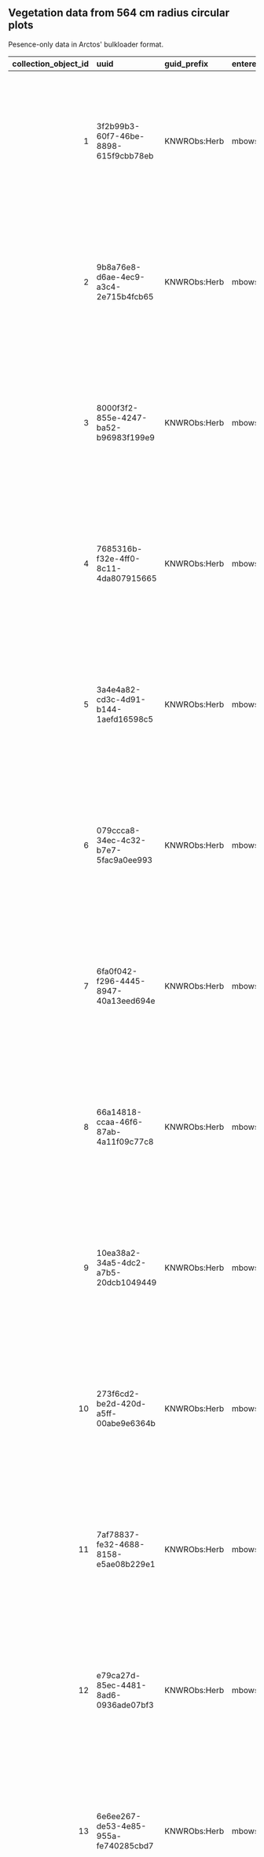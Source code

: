 
## Vegetation data from 564 cm radius circular plots 

Pesence-only data in Arctos' bulkloader format. 

| collection_object_id|uuid                                 |guid_prefix  |enteredby |accn                          |taxon_name              |nature_of_id |id_made_by_agent |made_date  |identification_remarks             |verbatim_date |began_date |ended_date |higher_geog                                                   |spec_locality                                                                                       |verbatim_locality                                                                                   |orig_lat_long_units |  dec_lat|  dec_long|datum                      |georeference_source     | max_error_distance|max_error_units |georeference_protocol           |collecting_source |habitat                             |specimen_event_type |collecting_method                                                                                                                                                                                                                                                                                                                                                                                                                                                                                                                                                                                  |event_assigned_by_agent |event_assigned_date |verificationstatus |collector_agent_1 |collector_role_1 |part_name_1 |part_condition_1 |part_disposition_1 | part_lot_count_1|
|--------------------:|:------------------------------------|:------------|:---------|:-----------------------------|:-----------------------|:------------|:----------------|:----------|:----------------------------------|:-------------|:----------|:----------|:-------------------------------------------------------------|:---------------------------------------------------------------------------------------------------|:---------------------------------------------------------------------------------------------------|:-------------------|--------:|---------:|:--------------------------|:-----------------------|------------------:|:---------------|:-------------------------------|:-----------------|:-----------------------------------|:-------------------|:--------------------------------------------------------------------------------------------------------------------------------------------------------------------------------------------------------------------------------------------------------------------------------------------------------------------------------------------------------------------------------------------------------------------------------------------------------------------------------------------------------------------------------------------------------------------------------------------------|:-----------------------|:-------------------|:------------------|:-----------------|:----------------|:-----------|:----------------|:------------------|----------------:|
|                    1|3f2b99b3-60f7-46be-8898-615f9cbb78eb |KNWRObs:Herb |mbowser   |KNWR-2020.02-SwanLake-ObsHerb |Betula neoalaskana      |features     |Matt Bowser      |2020-07-20 |Seedling                           |2020-07-20    |2020-07-20 |2020-07-20 |North America, United States, Alaska, Kenai Peninsula Borough |South side of Skilak Lake Road ~ 2 km east of road to Lower Skilak Campground, Hakala plot 4 (HAK4) |South side of Skilak Lake Road ~ 2 km east of road to Lower Skilak Campground, Hakala plot 4 (HAK4) |decimal degrees     | 60.47280| -150.4153|World Geodetic System 1984 |Legacy plot coordinates |                 30|m               |MaNIS georeferencing guidelines |wild caught       |recently burned black spruce forest |observation         |5.64 m radius, circular plot presence-only vegetation survey using the methods of Morton et al. (2009). Reference: Morton, J. M., Bowser, M. L., Berg, E., Magness, D., & Eskelin, T. (2009). Long Term Ecological Monitoring Program on the Kenai National Wildlife Refuge, Alaska: An FIA adjunct inventory. In W. McWilliams, G. Moisen, & R. Czaplewski (Eds.), 2008 Forest Inventory and Analysis (FIA) Symposium; October 21-23, 2008; Park City, UT (pp. 1–17). U.S. Department of Agriculture, Forest Service, Rocky Mountain Research Station. http://www.treesearch.fs.fed.us/pubs/33332 |Matt Bowser             |2020-08-06          |unverified         |Matt Bowser       |collector        |media       |not applicable   |not applicable     |                1|
|                    2|9b8a76e8-d6ae-4ec9-a3c4-2e715b4fcb65 |KNWRObs:Herb |mbowser   |KNWR-2020.02-SwanLake-ObsHerb |Ceratodon purpureus     |features     |Matt Bowser      |2020-07-20 |                                   |2020-07-20    |2020-07-20 |2020-07-20 |North America, United States, Alaska, Kenai Peninsula Borough |South side of Skilak Lake Road ~ 2 km east of road to Lower Skilak Campground, Hakala plot 4 (HAK4) |South side of Skilak Lake Road ~ 2 km east of road to Lower Skilak Campground, Hakala plot 4 (HAK4) |decimal degrees     | 60.47280| -150.4153|World Geodetic System 1984 |Legacy plot coordinates |                 30|m               |MaNIS georeferencing guidelines |wild caught       |recently burned black spruce forest |observation         |5.64 m radius, circular plot presence-only vegetation survey using the methods of Morton et al. (2009). Reference: Morton, J. M., Bowser, M. L., Berg, E., Magness, D., & Eskelin, T. (2009). Long Term Ecological Monitoring Program on the Kenai National Wildlife Refuge, Alaska: An FIA adjunct inventory. In W. McWilliams, G. Moisen, & R. Czaplewski (Eds.), 2008 Forest Inventory and Analysis (FIA) Symposium; October 21-23, 2008; Park City, UT (pp. 1–17). U.S. Department of Agriculture, Forest Service, Rocky Mountain Research Station. http://www.treesearch.fs.fed.us/pubs/33332 |Matt Bowser             |2020-08-06          |unverified         |Matt Bowser       |collector        |media       |not applicable   |not applicable     |                1|
|                    3|8000f3f2-855e-4247-ba52-b96983f199e9 |KNWRObs:Herb |mbowser   |KNWR-2020.02-SwanLake-ObsHerb |Chamerion angustifolium |features     |Matt Bowser      |2020-07-20 |                                   |2020-07-20    |2020-07-20 |2020-07-20 |North America, United States, Alaska, Kenai Peninsula Borough |South side of Skilak Lake Road ~ 2 km east of road to Lower Skilak Campground, Hakala plot 4 (HAK4) |South side of Skilak Lake Road ~ 2 km east of road to Lower Skilak Campground, Hakala plot 4 (HAK4) |decimal degrees     | 60.47280| -150.4153|World Geodetic System 1984 |Legacy plot coordinates |                 30|m               |MaNIS georeferencing guidelines |wild caught       |recently burned black spruce forest |observation         |5.64 m radius, circular plot presence-only vegetation survey using the methods of Morton et al. (2009). Reference: Morton, J. M., Bowser, M. L., Berg, E., Magness, D., & Eskelin, T. (2009). Long Term Ecological Monitoring Program on the Kenai National Wildlife Refuge, Alaska: An FIA adjunct inventory. In W. McWilliams, G. Moisen, & R. Czaplewski (Eds.), 2008 Forest Inventory and Analysis (FIA) Symposium; October 21-23, 2008; Park City, UT (pp. 1–17). U.S. Department of Agriculture, Forest Service, Rocky Mountain Research Station. http://www.treesearch.fs.fed.us/pubs/33332 |Matt Bowser             |2020-08-06          |unverified         |Matt Bowser       |collector        |media       |not applicable   |not applicable     |                1|
|                    4|7685316b-f32e-4ff0-8c11-4da807915665 |KNWRObs:Herb |mbowser   |KNWR-2020.02-SwanLake-ObsHerb |Chamerion latifolium    |features     |Matt Bowser      |2020-07-20 |Small immature.                    |2020-07-20    |2020-07-20 |2020-07-20 |North America, United States, Alaska, Kenai Peninsula Borough |South side of Skilak Lake Road ~ 2 km east of road to Lower Skilak Campground, Hakala plot 4 (HAK4) |South side of Skilak Lake Road ~ 2 km east of road to Lower Skilak Campground, Hakala plot 4 (HAK4) |decimal degrees     | 60.47280| -150.4153|World Geodetic System 1984 |Legacy plot coordinates |                 30|m               |MaNIS georeferencing guidelines |wild caught       |recently burned black spruce forest |observation         |5.64 m radius, circular plot presence-only vegetation survey using the methods of Morton et al. (2009). Reference: Morton, J. M., Bowser, M. L., Berg, E., Magness, D., & Eskelin, T. (2009). Long Term Ecological Monitoring Program on the Kenai National Wildlife Refuge, Alaska: An FIA adjunct inventory. In W. McWilliams, G. Moisen, & R. Czaplewski (Eds.), 2008 Forest Inventory and Analysis (FIA) Symposium; October 21-23, 2008; Park City, UT (pp. 1–17). U.S. Department of Agriculture, Forest Service, Rocky Mountain Research Station. http://www.treesearch.fs.fed.us/pubs/33332 |Matt Bowser             |2020-08-06          |unverified         |Matt Bowser       |collector        |media       |not applicable   |not applicable     |                1|
|                    5|3a4e4a82-cd3c-4d91-b144-1aefd16598c5 |KNWRObs:Herb |mbowser   |KNWR-2020.02-SwanLake-ObsHerb |Epilobium ciliatum      |features     |Matt Bowser      |2020-07-20 |                                   |2020-07-20    |2020-07-20 |2020-07-20 |North America, United States, Alaska, Kenai Peninsula Borough |South side of Skilak Lake Road ~ 2 km east of road to Lower Skilak Campground, Hakala plot 4 (HAK4) |South side of Skilak Lake Road ~ 2 km east of road to Lower Skilak Campground, Hakala plot 4 (HAK4) |decimal degrees     | 60.47280| -150.4153|World Geodetic System 1984 |Legacy plot coordinates |                 30|m               |MaNIS georeferencing guidelines |wild caught       |recently burned black spruce forest |observation         |5.64 m radius, circular plot presence-only vegetation survey using the methods of Morton et al. (2009). Reference: Morton, J. M., Bowser, M. L., Berg, E., Magness, D., & Eskelin, T. (2009). Long Term Ecological Monitoring Program on the Kenai National Wildlife Refuge, Alaska: An FIA adjunct inventory. In W. McWilliams, G. Moisen, & R. Czaplewski (Eds.), 2008 Forest Inventory and Analysis (FIA) Symposium; October 21-23, 2008; Park City, UT (pp. 1–17). U.S. Department of Agriculture, Forest Service, Rocky Mountain Research Station. http://www.treesearch.fs.fed.us/pubs/33332 |Matt Bowser             |2020-08-06          |unverified         |Matt Bowser       |collector        |media       |not applicable   |not applicable     |                1|
|                    6|079ccca8-34ec-4c32-b7e7-5fac9a0ee993 |KNWRObs:Herb |mbowser   |KNWR-2020.02-SwanLake-ObsHerb |Marchantia polymorpha   |features     |Matt Bowser      |2020-07-20 |                                   |2020-07-20    |2020-07-20 |2020-07-20 |North America, United States, Alaska, Kenai Peninsula Borough |South side of Skilak Lake Road ~ 2 km east of road to Lower Skilak Campground, Hakala plot 4 (HAK4) |South side of Skilak Lake Road ~ 2 km east of road to Lower Skilak Campground, Hakala plot 4 (HAK4) |decimal degrees     | 60.47280| -150.4153|World Geodetic System 1984 |Legacy plot coordinates |                 30|m               |MaNIS georeferencing guidelines |wild caught       |recently burned black spruce forest |observation         |5.64 m radius, circular plot presence-only vegetation survey using the methods of Morton et al. (2009). Reference: Morton, J. M., Bowser, M. L., Berg, E., Magness, D., & Eskelin, T. (2009). Long Term Ecological Monitoring Program on the Kenai National Wildlife Refuge, Alaska: An FIA adjunct inventory. In W. McWilliams, G. Moisen, & R. Czaplewski (Eds.), 2008 Forest Inventory and Analysis (FIA) Symposium; October 21-23, 2008; Park City, UT (pp. 1–17). U.S. Department of Agriculture, Forest Service, Rocky Mountain Research Station. http://www.treesearch.fs.fed.us/pubs/33332 |Matt Bowser             |2020-08-06          |unverified         |Matt Bowser       |collector        |media       |not applicable   |not applicable     |                1|
|                    7|6fa0f042-f296-4445-8947-40a13eed694e |KNWRObs:Herb |mbowser   |KNWR-2020.02-SwanLake-ObsHerb |Picea mariana           |features     |Matt Bowser      |2020-07-20 |Seedling                           |2020-07-20    |2020-07-20 |2020-07-20 |North America, United States, Alaska, Kenai Peninsula Borough |South side of Skilak Lake Road ~ 2 km east of road to Lower Skilak Campground, Hakala plot 4 (HAK4) |South side of Skilak Lake Road ~ 2 km east of road to Lower Skilak Campground, Hakala plot 4 (HAK4) |decimal degrees     | 60.47280| -150.4153|World Geodetic System 1984 |Legacy plot coordinates |                 30|m               |MaNIS georeferencing guidelines |wild caught       |recently burned black spruce forest |observation         |5.64 m radius, circular plot presence-only vegetation survey using the methods of Morton et al. (2009). Reference: Morton, J. M., Bowser, M. L., Berg, E., Magness, D., & Eskelin, T. (2009). Long Term Ecological Monitoring Program on the Kenai National Wildlife Refuge, Alaska: An FIA adjunct inventory. In W. McWilliams, G. Moisen, & R. Czaplewski (Eds.), 2008 Forest Inventory and Analysis (FIA) Symposium; October 21-23, 2008; Park City, UT (pp. 1–17). U.S. Department of Agriculture, Forest Service, Rocky Mountain Research Station. http://www.treesearch.fs.fed.us/pubs/33332 |Matt Bowser             |2020-08-06          |unverified         |Matt Bowser       |collector        |media       |not applicable   |not applicable     |                1|
|                    8|66a14818-ccaa-46f6-87ab-4a11f09c77c8 |KNWRObs:Herb |mbowser   |KNWR-2020.02-SwanLake-ObsHerb |Populus tremuloides     |features     |Matt Bowser      |2020-07-20 |Fallen and dying but not dead yet. |2020-07-20    |2020-07-20 |2020-07-20 |North America, United States, Alaska, Kenai Peninsula Borough |South side of Skilak Lake Road ~ 2 km east of road to Lower Skilak Campground, Hakala plot 4 (HAK4) |South side of Skilak Lake Road ~ 2 km east of road to Lower Skilak Campground, Hakala plot 4 (HAK4) |decimal degrees     | 60.47280| -150.4153|World Geodetic System 1984 |Legacy plot coordinates |                 30|m               |MaNIS georeferencing guidelines |wild caught       |recently burned black spruce forest |observation         |5.64 m radius, circular plot presence-only vegetation survey using the methods of Morton et al. (2009). Reference: Morton, J. M., Bowser, M. L., Berg, E., Magness, D., & Eskelin, T. (2009). Long Term Ecological Monitoring Program on the Kenai National Wildlife Refuge, Alaska: An FIA adjunct inventory. In W. McWilliams, G. Moisen, & R. Czaplewski (Eds.), 2008 Forest Inventory and Analysis (FIA) Symposium; October 21-23, 2008; Park City, UT (pp. 1–17). U.S. Department of Agriculture, Forest Service, Rocky Mountain Research Station. http://www.treesearch.fs.fed.us/pubs/33332 |Matt Bowser             |2020-08-06          |unverified         |Matt Bowser       |collector        |media       |not applicable   |not applicable     |                1|
|                    9|10ea38a2-34a5-4dc2-a7b5-20dcb1049449 |KNWRObs:Herb |mbowser   |KNWR-2020.02-SwanLake-ObsHerb |Betula neoalaskana      |features     |Matt Bowser      |2020-07-20 |Seedlings                          |2020-07-20    |2020-07-20 |2020-07-20 |North America, United States, Alaska, Kenai Peninsula Borough |North side of Skilak Lake Road ~ 1.4 km west of road to Engineer Lake, Hakala plot 5 (HAK5)         |North side of Skilak Lake Road ~ 1.4 km west of road to Engineer Lake, Hakala plot 5 (HAK5)         |decimal degrees     | 60.46988| -150.3582|World Geodetic System 1984 |Legacy plot coordinates |                 30|m               |MaNIS georeferencing guidelines |wild caught       |recently burned black spruce forest |observation         |5.64 m radius, circular plot presence-only vegetation survey using the methods of Morton et al. (2009). Reference: Morton, J. M., Bowser, M. L., Berg, E., Magness, D., & Eskelin, T. (2009). Long Term Ecological Monitoring Program on the Kenai National Wildlife Refuge, Alaska: An FIA adjunct inventory. In W. McWilliams, G. Moisen, & R. Czaplewski (Eds.), 2008 Forest Inventory and Analysis (FIA) Symposium; October 21-23, 2008; Park City, UT (pp. 1–17). U.S. Department of Agriculture, Forest Service, Rocky Mountain Research Station. http://www.treesearch.fs.fed.us/pubs/33332 |Matt Bowser             |2020-08-06          |unverified         |Matt Bowser       |collector        |media       |not applicable   |not applicable     |                1|
|                   10|273f6cd2-be2d-420d-a5ff-00abe9e6364b |KNWRObs:Herb |mbowser   |KNWR-2020.02-SwanLake-ObsHerb |Ceratodon purpureus     |features     |Matt Bowser      |2020-07-20 |                                   |2020-07-20    |2020-07-20 |2020-07-20 |North America, United States, Alaska, Kenai Peninsula Borough |North side of Skilak Lake Road ~ 1.4 km west of road to Engineer Lake, Hakala plot 5 (HAK5)         |North side of Skilak Lake Road ~ 1.4 km west of road to Engineer Lake, Hakala plot 5 (HAK5)         |decimal degrees     | 60.46988| -150.3582|World Geodetic System 1984 |Legacy plot coordinates |                 30|m               |MaNIS georeferencing guidelines |wild caught       |recently burned black spruce forest |observation         |5.64 m radius, circular plot presence-only vegetation survey using the methods of Morton et al. (2009). Reference: Morton, J. M., Bowser, M. L., Berg, E., Magness, D., & Eskelin, T. (2009). Long Term Ecological Monitoring Program on the Kenai National Wildlife Refuge, Alaska: An FIA adjunct inventory. In W. McWilliams, G. Moisen, & R. Czaplewski (Eds.), 2008 Forest Inventory and Analysis (FIA) Symposium; October 21-23, 2008; Park City, UT (pp. 1–17). U.S. Department of Agriculture, Forest Service, Rocky Mountain Research Station. http://www.treesearch.fs.fed.us/pubs/33332 |Matt Bowser             |2020-08-06          |unverified         |Matt Bowser       |collector        |media       |not applicable   |not applicable     |                1|
|                   11|7af78837-fe32-4688-8158-e5ae08b229e1 |KNWRObs:Herb |mbowser   |KNWR-2020.02-SwanLake-ObsHerb |Chamerion angustifolium |features     |Matt Bowser      |2020-07-20 |                                   |2020-07-20    |2020-07-20 |2020-07-20 |North America, United States, Alaska, Kenai Peninsula Borough |North side of Skilak Lake Road ~ 1.4 km west of road to Engineer Lake, Hakala plot 5 (HAK5)         |North side of Skilak Lake Road ~ 1.4 km west of road to Engineer Lake, Hakala plot 5 (HAK5)         |decimal degrees     | 60.46988| -150.3582|World Geodetic System 1984 |Legacy plot coordinates |                 30|m               |MaNIS georeferencing guidelines |wild caught       |recently burned black spruce forest |observation         |5.64 m radius, circular plot presence-only vegetation survey using the methods of Morton et al. (2009). Reference: Morton, J. M., Bowser, M. L., Berg, E., Magness, D., & Eskelin, T. (2009). Long Term Ecological Monitoring Program on the Kenai National Wildlife Refuge, Alaska: An FIA adjunct inventory. In W. McWilliams, G. Moisen, & R. Czaplewski (Eds.), 2008 Forest Inventory and Analysis (FIA) Symposium; October 21-23, 2008; Park City, UT (pp. 1–17). U.S. Department of Agriculture, Forest Service, Rocky Mountain Research Station. http://www.treesearch.fs.fed.us/pubs/33332 |Matt Bowser             |2020-08-06          |unverified         |Matt Bowser       |collector        |media       |not applicable   |not applicable     |                1|
|                   12|e79ca27d-85ec-4481-8ad6-0936ade07bf3 |KNWRObs:Herb |mbowser   |KNWR-2020.02-SwanLake-ObsHerb |Chamerion latifolium    |features     |Matt Bowser      |2020-07-20 |Small immature.                    |2020-07-20    |2020-07-20 |2020-07-20 |North America, United States, Alaska, Kenai Peninsula Borough |North side of Skilak Lake Road ~ 1.4 km west of road to Engineer Lake, Hakala plot 5 (HAK5)         |North side of Skilak Lake Road ~ 1.4 km west of road to Engineer Lake, Hakala plot 5 (HAK5)         |decimal degrees     | 60.46988| -150.3582|World Geodetic System 1984 |Legacy plot coordinates |                 30|m               |MaNIS georeferencing guidelines |wild caught       |recently burned black spruce forest |observation         |5.64 m radius, circular plot presence-only vegetation survey using the methods of Morton et al. (2009). Reference: Morton, J. M., Bowser, M. L., Berg, E., Magness, D., & Eskelin, T. (2009). Long Term Ecological Monitoring Program on the Kenai National Wildlife Refuge, Alaska: An FIA adjunct inventory. In W. McWilliams, G. Moisen, & R. Czaplewski (Eds.), 2008 Forest Inventory and Analysis (FIA) Symposium; October 21-23, 2008; Park City, UT (pp. 1–17). U.S. Department of Agriculture, Forest Service, Rocky Mountain Research Station. http://www.treesearch.fs.fed.us/pubs/33332 |Matt Bowser             |2020-08-06          |unverified         |Matt Bowser       |collector        |media       |not applicable   |not applicable     |                1|
|                   13|6e6ee267-de53-4e85-955a-fe740285cbd7 |KNWRObs:Herb |mbowser   |KNWR-2020.02-SwanLake-ObsHerb |Lupinus nootkatensis    |features     |Matt Bowser      |2020-07-20 |                                   |2020-07-20    |2020-07-20 |2020-07-20 |North America, United States, Alaska, Kenai Peninsula Borough |North side of Skilak Lake Road ~ 1.4 km west of road to Engineer Lake, Hakala plot 5 (HAK5)         |North side of Skilak Lake Road ~ 1.4 km west of road to Engineer Lake, Hakala plot 5 (HAK5)         |decimal degrees     | 60.46988| -150.3582|World Geodetic System 1984 |Legacy plot coordinates |                 30|m               |MaNIS georeferencing guidelines |wild caught       |recently burned black spruce forest |observation         |5.64 m radius, circular plot presence-only vegetation survey using the methods of Morton et al. (2009). Reference: Morton, J. M., Bowser, M. L., Berg, E., Magness, D., & Eskelin, T. (2009). Long Term Ecological Monitoring Program on the Kenai National Wildlife Refuge, Alaska: An FIA adjunct inventory. In W. McWilliams, G. Moisen, & R. Czaplewski (Eds.), 2008 Forest Inventory and Analysis (FIA) Symposium; October 21-23, 2008; Park City, UT (pp. 1–17). U.S. Department of Agriculture, Forest Service, Rocky Mountain Research Station. http://www.treesearch.fs.fed.us/pubs/33332 |Matt Bowser             |2020-08-06          |unverified         |Matt Bowser       |collector        |media       |not applicable   |not applicable     |                1|
|                   14|3177ab21-3720-41d3-bb91-07a4cf2a8dea |KNWRObs:Herb |mbowser   |KNWR-2020.02-SwanLake-ObsHerb |Marchantia polymorpha   |features     |Matt Bowser      |2020-07-20 |                                   |2020-07-20    |2020-07-20 |2020-07-20 |North America, United States, Alaska, Kenai Peninsula Borough |North side of Skilak Lake Road ~ 1.4 km west of road to Engineer Lake, Hakala plot 5 (HAK5)         |North side of Skilak Lake Road ~ 1.4 km west of road to Engineer Lake, Hakala plot 5 (HAK5)         |decimal degrees     | 60.46988| -150.3582|World Geodetic System 1984 |Legacy plot coordinates |                 30|m               |MaNIS georeferencing guidelines |wild caught       |recently burned black spruce forest |observation         |5.64 m radius, circular plot presence-only vegetation survey using the methods of Morton et al. (2009). Reference: Morton, J. M., Bowser, M. L., Berg, E., Magness, D., & Eskelin, T. (2009). Long Term Ecological Monitoring Program on the Kenai National Wildlife Refuge, Alaska: An FIA adjunct inventory. In W. McWilliams, G. Moisen, & R. Czaplewski (Eds.), 2008 Forest Inventory and Analysis (FIA) Symposium; October 21-23, 2008; Park City, UT (pp. 1–17). U.S. Department of Agriculture, Forest Service, Rocky Mountain Research Station. http://www.treesearch.fs.fed.us/pubs/33332 |Matt Bowser             |2020-08-06          |unverified         |Matt Bowser       |collector        |media       |not applicable   |not applicable     |                1|
|                   15|d7e0ef40-0db2-43f8-a32a-00a29d1481db |KNWRObs:Herb |mbowser   |KNWR-2020.02-SwanLake-ObsHerb |Picea mariana           |features     |Matt Bowser      |2020-07-20 |                                   |2020-07-20    |2020-07-20 |2020-07-20 |North America, United States, Alaska, Kenai Peninsula Borough |North side of Skilak Lake Road ~ 1.4 km west of road to Engineer Lake, Hakala plot 5 (HAK5)         |North side of Skilak Lake Road ~ 1.4 km west of road to Engineer Lake, Hakala plot 5 (HAK5)         |decimal degrees     | 60.46988| -150.3582|World Geodetic System 1984 |Legacy plot coordinates |                 30|m               |MaNIS georeferencing guidelines |wild caught       |recently burned black spruce forest |observation         |5.64 m radius, circular plot presence-only vegetation survey using the methods of Morton et al. (2009). Reference: Morton, J. M., Bowser, M. L., Berg, E., Magness, D., & Eskelin, T. (2009). Long Term Ecological Monitoring Program on the Kenai National Wildlife Refuge, Alaska: An FIA adjunct inventory. In W. McWilliams, G. Moisen, & R. Czaplewski (Eds.), 2008 Forest Inventory and Analysis (FIA) Symposium; October 21-23, 2008; Park City, UT (pp. 1–17). U.S. Department of Agriculture, Forest Service, Rocky Mountain Research Station. http://www.treesearch.fs.fed.us/pubs/33332 |Matt Bowser             |2020-08-06          |unverified         |Matt Bowser       |collector        |media       |not applicable   |not applicable     |                1|
|                   16|e1a07637-a5db-4fd0-8d5d-7ef368b906de |KNWRObs:Herb |mbowser   |KNWR-2020.02-SwanLake-ObsHerb |Polytrichum             |features     |Matt Bowser      |2020-07-20 |                                   |2020-07-20    |2020-07-20 |2020-07-20 |North America, United States, Alaska, Kenai Peninsula Borough |North side of Skilak Lake Road ~ 1.4 km west of road to Engineer Lake, Hakala plot 5 (HAK5)         |North side of Skilak Lake Road ~ 1.4 km west of road to Engineer Lake, Hakala plot 5 (HAK5)         |decimal degrees     | 60.46988| -150.3582|World Geodetic System 1984 |Legacy plot coordinates |                 30|m               |MaNIS georeferencing guidelines |wild caught       |recently burned black spruce forest |observation         |5.64 m radius, circular plot presence-only vegetation survey using the methods of Morton et al. (2009). Reference: Morton, J. M., Bowser, M. L., Berg, E., Magness, D., & Eskelin, T. (2009). Long Term Ecological Monitoring Program on the Kenai National Wildlife Refuge, Alaska: An FIA adjunct inventory. In W. McWilliams, G. Moisen, & R. Czaplewski (Eds.), 2008 Forest Inventory and Analysis (FIA) Symposium; October 21-23, 2008; Park City, UT (pp. 1–17). U.S. Department of Agriculture, Forest Service, Rocky Mountain Research Station. http://www.treesearch.fs.fed.us/pubs/33332 |Matt Bowser             |2020-08-06          |unverified         |Matt Bowser       |collector        |media       |not applicable   |not applicable     |                1|
|                   17|ad159a6b-8b29-4db5-8171-87e6b183f793 |KNWRObs:Herb |mbowser   |KNWR-2020.02-SwanLake-ObsHerb |Populus tremuloides     |features     |Matt Bowser      |2020-07-20 |Suckers                            |2020-07-20    |2020-07-20 |2020-07-20 |North America, United States, Alaska, Kenai Peninsula Borough |North side of Skilak Lake Road ~ 1.4 km west of road to Engineer Lake, Hakala plot 5 (HAK5)         |North side of Skilak Lake Road ~ 1.4 km west of road to Engineer Lake, Hakala plot 5 (HAK5)         |decimal degrees     | 60.46988| -150.3582|World Geodetic System 1984 |Legacy plot coordinates |                 30|m               |MaNIS georeferencing guidelines |wild caught       |recently burned black spruce forest |observation         |5.64 m radius, circular plot presence-only vegetation survey using the methods of Morton et al. (2009). Reference: Morton, J. M., Bowser, M. L., Berg, E., Magness, D., & Eskelin, T. (2009). Long Term Ecological Monitoring Program on the Kenai National Wildlife Refuge, Alaska: An FIA adjunct inventory. In W. McWilliams, G. Moisen, & R. Czaplewski (Eds.), 2008 Forest Inventory and Analysis (FIA) Symposium; October 21-23, 2008; Park City, UT (pp. 1–17). U.S. Department of Agriculture, Forest Service, Rocky Mountain Research Station. http://www.treesearch.fs.fed.us/pubs/33332 |Matt Bowser             |2020-08-06          |unverified         |Matt Bowser       |collector        |media       |not applicable   |not applicable     |                1|
